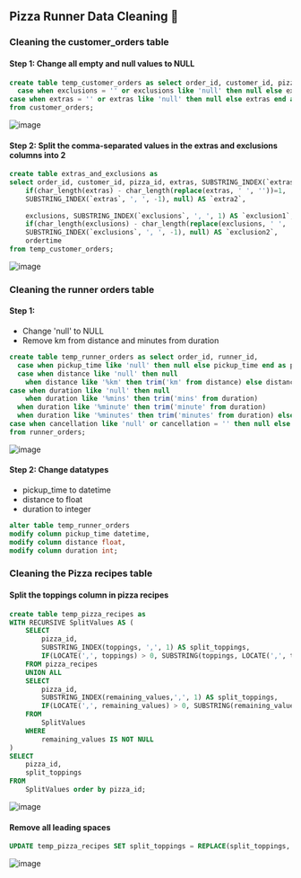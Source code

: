 ## Pizza Runner Data Cleaning 🍕

### Cleaning the customer_orders table 

#### Step 1: Change all empty and null values to NULL

```sql
create table temp_customer_orders as select order_id, customer_id, pizza_id,
  case when exclusions = '' or exclusions like 'null' then null else exclusions end as exclusions, 
case when extras = '' or extras like 'null' then null else extras end as extras, ordertime
from customer_orders;
```

![image](https://github.com/user-attachments/assets/d111d1d8-3e7d-4ace-bf02-a2844f978e0e)

#### Step 2: Split the comma-separated values in the extras and exclusions columns into 2

```sql
create table extras_and_exclusions as 
select order_id, customer_id, pizza_id, extras, SUBSTRING_INDEX(`extras`, ', ', 1) AS `extra1`,
	if(char_length(extras) - char_length(replace(extras, ' ', ''))=1, 
    SUBSTRING_INDEX(`extras`, ', ', -1), null) AS `extra2`, 
    
    exclusions, SUBSTRING_INDEX(`exclusions`, ', ', 1) AS `exclusion1`,
	if(char_length(exclusions) - char_length(replace(exclusions, ' ', ''))=1, 
    SUBSTRING_INDEX(`exclusions`, ', ', -1), null) AS `exclusion2`, 
    ordertime
from temp_customer_orders;
```

![image](https://github.com/user-attachments/assets/1e2d0d45-4cb9-492d-bf0f-5e81ee9bc4aa)

### Cleaning the runner orders table
#### Step 1:  
- Change 'null' to NULL
- Remove km from distance and minutes from duration
  
```sql
create table temp_runner_orders as select order_id, runner_id,
  case when pickup_time like 'null' then null else pickup_time end as pickup_time, 
  case when distance like 'null' then null
    when distance like '%km' then trim('km' from distance) else distance end as distance,
case when duration like 'null' then null 
	when duration like '%mins' then trim('mins' from duration)
  when duration like '%minute' then trim('minute' from duration)
  when duration like '%minutes' then trim('minutes' from duration) else duration end as duration,
case when cancellation like 'null' or cancellation = '' then null else cancellation end as cancellation
from runner_orders; 
``` 

![image](https://github.com/user-attachments/assets/fcbf5e29-21b7-41eb-b265-207b74174899)

#### Step 2: Change datatypes 
  - pickup_time to datetime
  - distance to float
  - duration to integer

```sql
alter table temp_runner_orders
modify column pickup_time datetime,
modify column distance float,
modify column duration int;
```
 
### Cleaning the Pizza recipes table 
#### Split the toppings column in pizza recipes
```sql
create table temp_pizza_recipes as
WITH RECURSIVE SplitValues AS (
    SELECT
        pizza_id,
        SUBSTRING_INDEX(toppings, ',', 1) AS split_toppings,
        IF(LOCATE(',', toppings) > 0, SUBSTRING(toppings, LOCATE(',', toppings) + 1), NULL) AS remaining_values
    FROM pizza_recipes
    UNION ALL
    SELECT
        pizza_id,
        SUBSTRING_INDEX(remaining_values,',', 1) AS split_toppings,
        IF(LOCATE(',', remaining_values) > 0, SUBSTRING(remaining_values, LOCATE(',',remaining_values) + 1), NULL)
    FROM
        SplitValues
    WHERE
        remaining_values IS NOT NULL
)
SELECT
    pizza_id,
    split_toppings
FROM
    SplitValues order by pizza_id;
```

![image](https://github.com/user-attachments/assets/b0cfd972-b8db-46e0-8058-1e8b7de21c96)

#### Remove all leading spaces
```sql
UPDATE temp_pizza_recipes SET split_toppings = REPLACE(split_toppings, ' ', '') 
```

![image](https://github.com/user-attachments/assets/b7fd8cfb-85f7-4bd5-8967-b675079dcf15)

